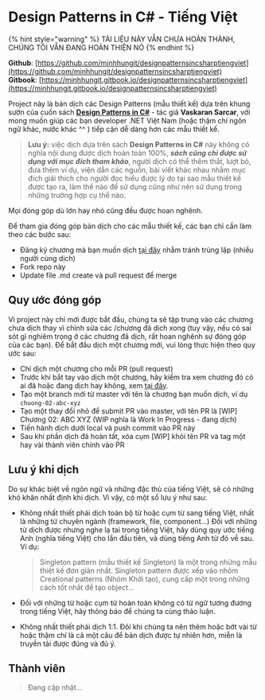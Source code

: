 # Design Patterns in C\# - Tiếng Việt

{% hint style="warning" %}
TÀI LIỆU NÀY VẪN CHƯA HOÀN THÀNH, CHÚNG TÔI VẪN ĐANG HOÀN THIỆN NÓ
{% endhint %}

**Github**: [https://github.com/minhhungit/designpatternsincsharptiengviet](https://github.com/minhhungit/designpatternsincsharptiengviet)  
**Gitbook**: [https://minhhungit.gitbook.io/designpatternsincsharptiengviet](https://minhhungit.gitbook.io/designpatternsincsharptiengviet)

Project này là bản dịch các Design Patterns \(mẫu thiết kế\) dựa trên khung sườn của cuốn sách [**Design Patterns in C\#**](https://www.apress.com/gp/book/9781484236390) - tác giả **Vaskaran Sarcar**, với mong muốn giúp các bạn developer .NET Việt Nam \(hoặc thậm chí ngôn ngữ khác, nước khác ^^ \) tiếp cận dễ dàng hơn các mẫu thiết kế.

> **Lưu ý:** việc dịch dựa trên sách **Design Patterns in C\#** này không có nghĩa nội dung được dịch hoàn toàn 100%, _**sách cũng chỉ được sử dụng với mục đích tham khảo**_, người dịch có thể thêm thắt, lượt bỏ, đưa thêm ví dụ, viện dẫn các nguồn, bài viết khác nhau nhằm mục đích giải thích cho người đọc hiểu được lý do tại sao mẫu thiết kế được tạo ra, làm thế nào để sử dụng cũng như nên sử dụng trong những trường hợp cụ thể nào.

Mọi đóng góp dù lớn hay nhỏ cũng đều được hoan nghênh.

Để tham gia đóng góp bản dịch cho các mẫu thiết kế, các bạn chỉ cần làm theo các bước sau:

* Đăng ký chương mà bạn muốn dịch [tại đây](https://github.com/minhhungit/designpatternsincsharptiengviet/issues/1) nhằm tránh trùng lặp \(nhiều người cùng dịch\)
* Fork repo này
* Update  file .md create và pull request để merge

## Quy ước đóng góp

Vì project này chỉ mới được bắt đầu, chúng ta sẽ tập trung vào các chương chưa dịch thay vì chỉnh sửa các /chương đã dịch xong \(tuy vậy, nếu có sai sót gì nghiêm trọng ở các chương đã dịch, rất hoan nghênh sự đóng góp của các bạn\). Để bắt đầu dịch một chương mới, vui lòng thực hiện theo quy ước sau:

* Chỉ dịch một chương cho mỗi PR \(pull request\)
* Trước khi bắt tay vào dịch một chương, hãy kiểm tra xem chương đó có ai đã hoặc đang dịch hay không, xem [tại đây](https://github.com/minhhungit/designpatternsincsharptiengviet/issues/1).
* Tạo một branch mới từ master với tên là chương bạn muốn dịch, ví dụ `chuong-02-abc-xyz`
* Tạo một thay đổi nhỏ để submit PR vào master, với tên PR là \[WIP\] Chương 02: ABC XYZ \(WIP nghĩa là Work In Progress - đang dịch\)
* Tiến hành dịch dưới local và push commit vào PR này
* Sau khi phần dịch đã hoàn tất, xóa cụm \[WIP\] khỏi tên PR và tag một hay vài thành viên chính vào PR

## Lưu ý khi dịch

Do sự khác biệt về ngôn ngữ và những đặc thù của tiếng Việt, sẽ có những khó khăn nhất định khi dịch. Vì vậy, có một số lưu ý như sau:

* Không nhất thiết phải dịch toàn bộ từ hoặc cụm từ sang tiếng Việt, nhất là những từ chuyên ngành \(framework, file, component…\) Đối với những từ dịch được nhưng nghe lạ tai trong tiếng Việt, hãy dùng quy ước tiếng Anh \(nghĩa tiếng Việt\) cho lần đầu tiên, và dùng tiếng Anh từ đó về sau. Ví dụ:

  > Singleton pattern \(mẫu thiết kế Singleton\) là một trong những mẫu thiết kế đơn giản nhất. Singleton pattern được xếp vào nhóm Creational patterns \(Nhóm Khởi tạo\), cung cấp một trong những cách tốt nhất để tạo object...

* Đối với những từ hoặc cụm từ hoàn toàn không có từ ngữ tương đương trong tiếng Việt, hãy thông báo để chúng ta cùng thảo luận.
* Không nhất thiết phải dịch 1:1. Đôi khi chúng ta nên thêm hoặc bớt vài từ hoặc thậm chí là cả một câu để bản dịch được tự nhiên hơn, miễn là truyền tải được đúng và đủ ý.

## Thành viên

> Đang cập nhật...

